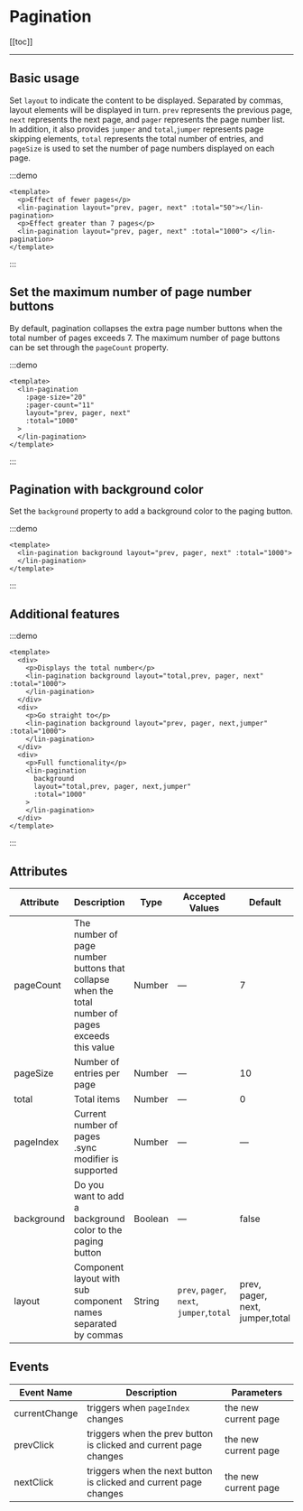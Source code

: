 # Pagination

[[toc]]

---

## Basic usage

Set `layout` to indicate the content to be displayed. Separated by commas, layout elements will be displayed in turn. `prev` represents the previous page, `next` represents the next page, and `pager` represents the page number list. In addition, it also provides `jumper` and `total`,`jumper` represents page skipping elements, `total` represents the total number of entries, and `pageSize` is used to set the number of page numbers displayed on each page.

:::demo

```vue
<template>
  <p>Effect of fewer pages</p>
  <lin-pagination layout="prev, pager, next" :total="50"></lin-pagination>
  <p>Effect greater than 7 pages</p>
  <lin-pagination layout="prev, pager, next" :total="1000"> </lin-pagination>
</template>
```

:::

## Set the maximum number of page number buttons

By default, pagination collapses the extra page number buttons when the total number of pages exceeds 7. The maximum number of page buttons can be set through the `pageCount` property.

:::demo

```vue
<template>
  <lin-pagination
    :page-size="20"
    :pager-count="11"
    layout="prev, pager, next"
    :total="1000"
  >
  </lin-pagination>
</template>
```

:::

## Pagination with background color

Set the `background` property to add a background color to the paging button.

:::demo

```vue
<template>
  <lin-pagination background layout="prev, pager, next" :total="1000">
  </lin-pagination>
</template>
```

:::

## Additional features

:::demo

```vue
<template>
  <div>
    <p>Displays the total number</p>
    <lin-pagination background layout="total,prev, pager, next" :total="1000">
    </lin-pagination>
  </div>
  <div>
    <p>Go straight to</p>
    <lin-pagination background layout="prev, pager, next,jumper" :total="1000">
    </lin-pagination>
  </div>
  <div>
    <p>Full functionality</p>
    <lin-pagination
      background
      layout="total,prev, pager, next,jumper"
      :total="1000"
    >
    </lin-pagination>
  </div>
</template>
```

:::

## Attributes

| Attribute  | Description                                                                                       | Type    | Accepted Values                           | Default                         |
| ---------- | ------------------------------------------------------------------------------------------------- | ------- | ----------------------------------------- | ------------------------------- |
| pageCount  | The number of page number buttons that collapse when the total number of pages exceeds this value | Number  | —                                         | 7                               |
| pageSize   | Number of entries per page                                                                        | Number  | —                                         | 10                              |
| total      | Total items                                                                                       | Number  | —                                         | 0                               |
| pageIndex  | Current number of pages .sync modifier is supported                                               | Number  | —                                         | —                               |
| background | Do you want to add a background color to the paging button                                        | Boolean | —                                         | false                           |
| layout     | Component layout with sub component names separated by commas                                     | String  | `prev`, `pager`, `next`, `jumper`,`total` | prev, pager, next, jumper,total |

## Events

| Event Name    | Description                                                       | Parameters           |
| ------------- | ----------------------------------------------------------------- | -------------------- |
| currentChange | triggers when `pageIndex` changes                                 | the new current page |
| prevClick     | triggers when the prev button is clicked and current page changes | the new current page |
| nextClick     | triggers when the next button is clicked and current page changes | the new current page |
